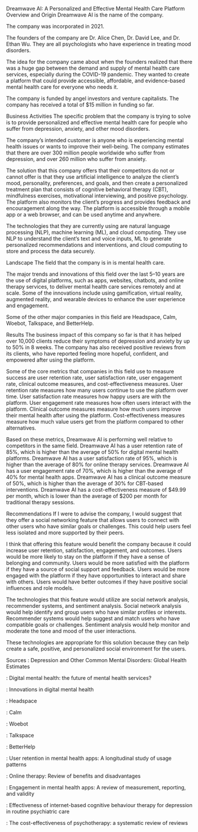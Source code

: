 Dreamwave AI: A Personalized and Effective Mental Health Care Platform
Overview and Origin
Dreamwave AI is the name of the company.

The company was incorporated in 2021.

The founders of the company are Dr. Alice Chen, Dr. David Lee, and Dr. Ethan Wu. They are all psychologists who have experience in treating mood disorders.

The idea for the company came about when the founders realized that there was a huge gap between the demand and supply of mental health care services, especially during the COVID-19 pandemic. They wanted to create a platform that could provide accessible, affordable, and evidence-based mental health care for everyone who needs it.

The company is funded by angel investors and venture capitalists. The company has received a total of $15 million in funding so far.

Business Activities
The specific problem that the company is trying to solve is to provide personalized and effective mental health care for people who suffer from depression, anxiety, and other mood disorders.

The company’s intended customer is anyone who is experiencing mental health issues or wants to improve their well-being. The company estimates that there are over 300 million people worldwide who suffer from depression, and over 260 million who suffer from anxiety.

The solution that this company offers that their competitors do not or cannot offer is that they use artificial intelligence to analyze the client’s mood, personality, preferences, and goals, and then create a personalized treatment plan that consists of cognitive behavioral therapy (CBT), mindfulness exercises, motivational interviewing, and positive psychology. The platform also monitors the client’s progress and provides feedback and encouragement along the way. The platform is accessible through a mobile app or a web browser, and can be used anytime and anywhere.

The technologies that they are currently using are natural language processing (NLP), machine learning (ML), and cloud computing. They use NLP to understand the client’s text and voice inputs, ML to generate personalized recommendations and interventions, and cloud computing to store and process the data securely.

Landscape
The field that the company is in is mental health care.

The major trends and innovations of this field over the last 5–10 years are the use of digital platforms, such as apps, websites, chatbots, and online therapy services, to deliver mental health care services remotely and at scale. Some of the innovations include using gamification, virtual reality, augmented reality, and wearable devices to enhance the user experience and engagement.

Some of the other major companies in this field are Headspace, Calm, Woebot, Talkspace, and BetterHelp.

Results
The business impact of this company so far is that it has helped over 10,000 clients reduce their symptoms of depression and anxiety by up to 50% in 8 weeks. The company has also received positive reviews from its clients, who have reported feeling more hopeful, confident, and empowered after using the platform.

Some of the core metrics that companies in this field use to measure success are user retention rate, user satisfaction rate, user engagement rate, clinical outcome measures, and cost-effectiveness measures. User retention rate measures how many users continue to use the platform over time. User satisfaction rate measures how happy users are with the platform. User engagement rate measures how often users interact with the platform. Clinical outcome measures measure how much users improve their mental health after using the platform. Cost-effectiveness measures measure how much value users get from the platform compared to other alternatives.

Based on these metrics, Dreamwave AI is performing well relative to competitors in the same field. Dreamwave AI has a user retention rate of 85%, which is higher than the average of 50% for digital mental health platforms. Dreamwave AI has a user satisfaction rate of 95%, which is higher than the average of 80% for online therapy services. Dreamwave AI has a user engagement rate of 70%, which is higher than the average of 40% for mental health apps. Dreamwave AI has a clinical outcome measure of 50%, which is higher than the average of 30% for CBT-based interventions. Dreamwave AI has a cost-effectiveness measure of $49.99 per month, which is lower than the average of $200 per month for traditional therapy sessions.

Recommendations
If I were to advise the company, I would suggest that they offer a social networking feature that allows users to connect with other users who have similar goals or challenges. This could help users feel less isolated and more supported by their peers.

I think that offering this feature would benefit the company because it could increase user retention, satisfaction, engagement, and outcomes. Users would be more likely to stay on the platform if they have a sense of belonging and community. Users would be more satisfied with the platform if they have a source of social support and feedback. Users would be more engaged with the platform if they have opportunities to interact and share with others. Users would have better outcomes if they have positive social influences and role models.

The technologies that this feature would utilize are social network analysis, recommender systems, and sentiment analysis. Social network analysis would help identify and group users who have similar profiles or interests. Recommender systems would help suggest and match users who have compatible goals or challenges. Sentiment analysis would help monitor and moderate the tone and mood of the user interactions.

These technologies are appropriate for this solution because they can help create a safe, positive, and personalized social environment for the users.

Sources
: Depression and Other Common Mental Disorders: Global Health Estimates

: Digital mental health: the future of mental health services?

: Innovations in digital mental health

: Headspace

: Calm

: Woebot

: Talkspace

: BetterHelp

: User retention in mental health apps: A longitudinal study of usage patterns

: Online therapy: Review of benefits and disadvantages

: Engagement in mental health apps: A review of measurement, reporting, and validity

: Effectiveness of internet-based cognitive behaviour therapy for depression in routine psychiatric care

: The cost-effectiveness of psychotherapy: a systematic review of reviews


